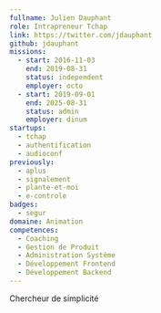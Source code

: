 ```yaml
---
fullname: Julien Dauphant
role: Intrapreneur Tchap
link: https://twitter.com/jdauphant
github: jdauphant
missions:
  - start: 2016-11-03
    end: 2019-08-31
    status: independent
    employer: octo
  - start: 2019-09-01
    end: 2025-08-31
    status: admin
    employer: dinum
startups:
  - tchap
  - authentification
  - audioconf
previously:
  - aplus
  - signalement
  - plante-et-moi
  - e-controle
badges:
  - segur
domaine: Animation
competences:
  - Coaching
  - Gestion de Produit
  - Administration Système
  - Développement Frontend
  - Développement Backend
---
```

Chercheur de simplicité
